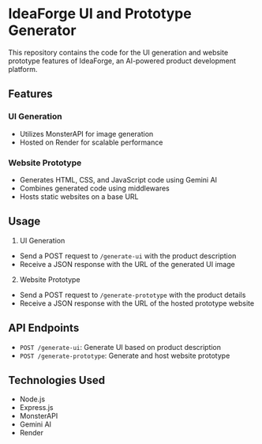 # IdeaForge UI and Prototype Generator

This repository contains the code for the UI generation and website prototype features of IdeaForge, an AI-powered product development platform.

## Features

### UI Generation
- Utilizes MonsterAPI for image generation
- Hosted on Render for scalable performance

### Website Prototype
- Generates HTML, CSS, and JavaScript code using Gemini AI
- Combines generated code using middlewares
- Hosts static websites on a base URL

## Usage

1. UI Generation
- Send a POST request to `/generate-ui` with the product description
- Receive a JSON response with the URL of the generated UI image

2. Website Prototype
- Send a POST request to `/generate-prototype` with the product details
- Receive a JSON response with the URL of the hosted prototype website

## API Endpoints

- `POST /generate-ui`: Generate UI based on product description
- `POST /generate-prototype`: Generate and host website prototype

## Technologies Used

- Node.js
- Express.js
- MonsterAPI
- Gemini AI
- Render

